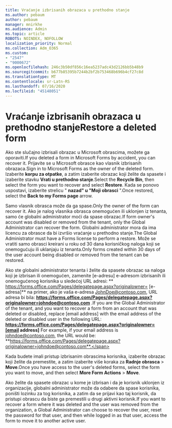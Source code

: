 ```yaml
---
title: Vraćanje izbrisanih obrazaca u prethodno stanje
ms.author: pebaum
author: pebaum
manager: mnirkhe
ms.audience: Admin
ms.topic: article
ROBOTS: NOINDEX, NOFOLLOW
localization_priority: Normal
ms.collection: Adm_O365
ms.custom:
- "2547"
- "9000672"
ms.openlocfilehash: 246c3b50df856c16ea5237adc43d2126bb5b48b9
ms.sourcegitcommit: b677b85395b7244b2bf2b753468b696b4cf27c8d
ms.translationtype: MT
ms.contentlocale: sr-Latn-RS
ms.lasthandoff: 07/16/2020
ms.locfileid: "45148051"
---
```

# <a name="restore-a-deleted-form"></a><span data-ttu-id="8d696-102">Vraćanje izbrisanih obrazaca u prethodno stanje</span><span class="sxs-lookup"><span data-stu-id="8d696-102">Restore a deleted form</span></span>

<span data-ttu-id="8d696-103">Ako ste slučajno izbrisali obrazac u Microsoft obrascima, možete ga oporaviti.</span><span class="sxs-lookup"><span data-stu-id="8d696-103">If you deleted a form in Microsoft Forms by accident, you can recover it.</span></span> <span data-ttu-id="8d696-104">Prijavite se u Microsoft obrasce kao vlasnik izbrisanih obrazaca.</span><span class="sxs-lookup"><span data-stu-id="8d696-104">Sign in to Microsoft Forms as the owner of the deleted form.</span></span> <span data-ttu-id="8d696-105">Izaberite **korpu za otpatke**, a zatim izaberite obrazac koji želite da spasete i izaberite stavku **Vrati u prethodno stanje**.</span><span class="sxs-lookup"><span data-stu-id="8d696-105">Select the **Recycle Bin**, then select the form you want to recover and select **Restore**.</span></span> <span data-ttu-id="8d696-106">Kada se ponovo uspostavi, izaberite strelicu " **nazad" u "Moji obrasci** ".</span><span class="sxs-lookup"><span data-stu-id="8d696-106">Once restored, select the **Back to my Forms page** arrow.</span></span>

<span data-ttu-id="8d696-107">Samo vlasnik obrasca može da ga spase.</span><span class="sxs-lookup"><span data-stu-id="8d696-107">Only the owner of the form can recover it.</span></span> <span data-ttu-id="8d696-108">Ako je nalog vlasnika obrasca onemogućen ili uklonjen iz tenanta, samo će globalni administrator moći da spase obrazac.</span><span class="sxs-lookup"><span data-stu-id="8d696-108">If form owner's account was disabled or removed from the tenant, only the Global Administrator can recover the form.</span></span> <span data-ttu-id="8d696-109">Globalni administrator mora da ima licencu za obrasce da bi izvršio vraćanje u prethodno stanje.</span><span class="sxs-lookup"><span data-stu-id="8d696-109">The Global Administrator must have a Forms license to perform a restore.</span></span> <span data-ttu-id="8d696-110">Može se vratiti samo obrasci kreirani u roku od 30 dana korisničkog naloga koji se onemogućuju ili uklanjaju iz tenanta.</span><span class="sxs-lookup"><span data-stu-id="8d696-110">Only forms created within 30 days of the user account being disabled or removed from the tenant can be restored.</span></span>

<span data-ttu-id="8d696-111">Ako ste globalni administrator tenanta i želite da spasete obrazac sa naloga koji je izbrisan ili onemogućen, zamenite [e-adresu] e-adresom izbrisanih ili onemogućenog korisnika u sledećoj URL adresi: \*\* https://forms.office.com/Pages/delegatepage.aspx?originalowner= [e-adresa]\*\* na primer, ako je vaša e-adresa JohnDoe@contoso.com, URL adresa bi bila: **https://forms.office.com/Pages/delegatepage.aspx?originalowner=johndoe@contoso.com** .</span><span class="sxs-lookup"><span data-stu-id="8d696-111">If you are the Global Administrator of the tenant, and you want to recover a form from an account that was deleted or disabled, replace [email address] with the email address of the deleted or disabled user in the following URL: **https://forms.office.com/Pages/delegatepage.aspx?originalowner=[email address]** For example, if your email address is johndoe@contoso.com, the URL would be: **https://forms.office.com/Pages/delegatepage.aspx?originalowner=johndoe@contoso.com**.</span></span> 

<span data-ttu-id="8d696-112">Kada budete imali pristup izbrisanim obrascima korisnika, izaberite obrazac koji želite da premestite, a zatim izaberite više koraka za **Radnje obrasca**  >  **Move**.</span><span class="sxs-lookup"><span data-stu-id="8d696-112">Once you have access to the user's deleted forms, select the form you want to move, and then select **More Form Actions** > **Move**.</span></span>

<span data-ttu-id="8d696-113">Ako želite da spasete obrazac u kome je izbrisan i da je korisnik uklonjen iz organizacije, globalni administrator može da odabere da spase korisnika, poništi lozinku za tog korisnika, a zatim da se prijavi kao taj korisnik, da pristupi obrascu da biste ga premestili u drugi aktivni korisnik.</span><span class="sxs-lookup"><span data-stu-id="8d696-113">If you want to recover a form where it was deleted and the user was removed from the organization, a Global Administrator can choose to recover the user, reset the password for that user, and then while logged in as that user, access the form to move it to another active user.</span></span> 